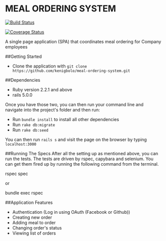 # MEAL ORDERING SYSTEM
[![Build Status](https://travis-ci.org/kenigbolo/meal-ordering-system.png)](https://travis-ci.org/kenigbolo/meal-ordering-system)

[![Coverage Status](https://coveralls.io/repos/github/kenigbolo/meal-ordering-system/badge.svg?branch=master)](https://coveralls.io/github/kenigbolo/meal-ordering-system?branch=master)

A single page application (SPA) that coordinates meal ordering for Company employees

##Getting Started

* Clone the application with ```git clone https://github.com/kenigbolo/meal-ordering-system.git```

##Dependencies

* Ruby version 2.2.1 and above
* rails 5.0.0

Once you have those two, you can then run your command line and navigate into the project's folder and then run:

* Run ```bundle install``` to install all other dependencies
* Run ```rake db:migrate```
* Run ```rake db:seed ```

You can then run ```rails s``` and visit the page on the browser by typing ```localhost:3000```

##Running The Specs
After all the setting up as mentioned above, you can run the tests. The tests are driven by rspec, capybara and selenium. You can get them fired up by running the following command from the terminal.

rspec spec

or

bundle exec rspec

##Application Features

* Authentication (Log in using OAuth (Facebook or Github))
* Creating new order
* Adding meal to order
* Changing order's status
* Viewing list of orders